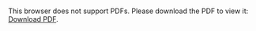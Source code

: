 <object data="christ-in-song/CIS1908pdfs/579.pdf" type="application/pdf" width="100%" height="1024px">
    <embed src="christ-in-song/CIS1908pdfs/579.pdf">
        <p>This browser does not support PDFs. Please download the PDF to view it: <a href="christ-in-song/CIS1908pdfs/579.pdf">Download PDF</a>.</p>
    </embed>
</object>

